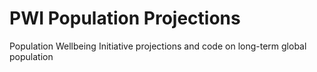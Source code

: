 # PWI Population Projections
Population Wellbeing Initiative projections and code on long-term global population

